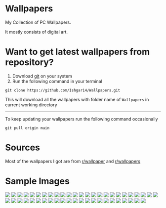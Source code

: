 # Wallpapers
My Collection of PC Wallpapers.

It mostly consists of digital art.

# Want to get latest wallpapers from repository?
1. Download [git](https://git-scm.com/) on your system
2. Run the following command in your terminal

```shell
git clone https://github.com/Ishgar14/Wallpapers.git
```
This will download all the wallpapers with folder name of `Wallpapers` in current working directory

---

To keep updating your wallpapers run the following command occasionally
```shell
git pull origin main
```

# Sources
Most of the wallpapers I got are from [r/wallpaper](https://www.reddit.com/r/wallpaper/) and [r/wallpapers](https://www.reddit.com/r/wallpapers)

# Sample Images
![](astronaut-3840x2160.png)
![](amos-yan-tokyo-skyline-uplox-night-1920x1080.jpg)
![](bike-3840x2160.png)
![](beautiful-sunset-with-a-rocket-8-2560×1440.jpg)
![](bodhisattva-temple-3840%C3%972160.jpg)
![](camping-5-2560%C3%971440.jpg)
![](castle-3840x1728.jpg)
![](cara-stratton-the-castle-sized-2753x1274.jpg)
![](cat-and-a-ukulele-3840%C3%972160.jpg)
![](crane-3206x1800.png)
![](cthulhu-1920x1080.png)
![](cut-the-waves-by-huhsoo-huhsoo_art-3840×2160.jpg)
![](dating-back-by-bandaze-spyfamily-3840×2160.jpg)
![](digital-art-samurai-forest-colorful-wallpaper-3840x2160.jpg)
![](dreamful-girl-at-sea-3840%C3%972160.jpg)
![](escape-by-alena-aenami-1920%C3%971080.jpg)
![](firewatch-3840x2160.jpg)
![](foggy-evening-in-alps-by-neurallove-no-prompt-engineering-3840×2160.jpg)
![](sunset-3840x2160.png)
![](The-Crossing-1920x1080.png)
![](japanese-castle-pixel-art_2130x1197.jpg)
![](keyhole-1920x1080.png)
![](kurzgesagt-solar-system-1920%C3%971080.jpg)
![](Landscape-3440x1440.jpg)
![](late-afternoon-2-1920×1080.jpg)
![](malenia-elden-ring-1920×1080.jpg)
![](majestic-temple-wallpaper-3840x2160.jpg)
![](mountain-3838x2176.jpg)
![](mountain-2560x1440.png)
![](night-sky-12-3840×2160.jpg)
![](kanto-pokemons-3840%C3%972160.jpg)
![](late-afternoon-2-1920%C3%971080.jpg)
![](parrots-3200x1800.png)
![](planet-7680x4320.png)
![](red-city-by-leon-tukker-by-3840%C3%972160.jpg)
![](rocket-launch-5120x2880.jpg)
![](spiderman-1920x1080.jpg)
![](spiderman-2560x1440.jpg)
![](still-ascending-2560%C3%971440.jpg)
![](Sakura-1920x1080.jpg)
![](the-biography-of-ji-hezi-meditation-by-hou-china-3840×2160.jpg)
![](the-not-so-void-black-hole-by-victor-sales-3840%C3%972160.jpg)
![](tree-of-life-9-3840%C3%972160.jpg)
![](tree-on-the-mountain-3840×2160.jpg)
![](Up-5120x2880.jpg)
![](voyager-tophx-panda-cover-3840x2160.jpg)
![](weathering-with-you-3840%C3%972160.jpg)
![](zen-garden-3840%C3%972160.jpg)
